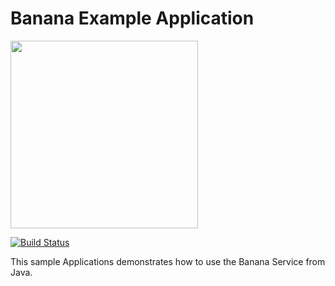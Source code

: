 Banana Example Application
========================================================

[<img src="https://raw.githubusercontent.com/RedRoma/banana/develop/Graphics/Logo.png" width="300">](http://aroma.redroma.tech/)

[![Build Status](http://jenkins.redroma.tech/view/Aroma/job/Aroma%20Example%20Java%20Application/badge/icon)](http://jenkins.redroma.tech/view/Aroma/job/Aroma%20Example%20Java%20Application/)

This sample Applications demonstrates how to use the Banana Service from Java.
